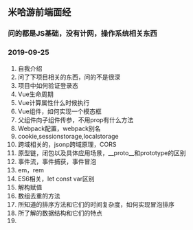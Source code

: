 ## 米哈游前端面经

### 问的都是JS基础，没有计网，操作系统相关东西

### 2019-09-25

1. 自我介绍
2. 问了下项目相关的东西，问的不是很深
3. 项目中如何验证登录态
4. Vue生命周期
5. Vue计算属性什么时候执行
6. Vue组件，如何实现一个模态框
7. 父组件向子组件传参，不用prop有什么方法
8. Webpack配置，webpack别名
9. cookie,sessionstorage,localstorage
10. 跨域相关的，jsonp跨域原理，CORS
11. 原型链，闭包以及具体应用场景，\_\_proto\_\_和prototype的区别
12. 事件流，事件捕获，事件冒泡
13. em，rem
14. ES6相关，let const var区别
15. 解构赋值
16. 数组去重的方法
17. 所知道的排序方法和它们的时间复杂度，如何实现冒泡排序
18. 所了解的数据结构和它们的特点
19. 



